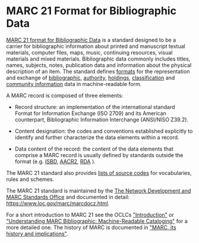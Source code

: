 # MARC 21 Format for Bibliographic Data

[MARC 21 format for Bibliographic Data](https://www.loc.gov/marc/bibliographic/) is a standard designed to be a carrier for bibliographic information about printed and manuscript textual materials, computer files, maps, music, continuing resources, visual materials and mixed materials. Bibliographic data commonly includes titles, names, subjects, notes, publication data and information about the physical description of an 
item. The standard defines [formats](https://www.loc.gov/marc/marcdocz.html) for the representation and exchange of [bibliographic](https://www.loc.gov/marc/bibliographic/), [authority](https://www.loc.gov/marc/authority/ecadhome.html), [holdings](https://www.loc.gov/marc/holdings/echdhome.html), [classification](https://www.loc.gov/marc/classification/eccdhome.html) and [community information](https://www.loc.gov/marc/community/eccihome.html) data in machine-readable form.

A MARC record is composed of three elements: 

* Record structure: an implementation of the international standard Format for Information Exchange (ISO 2709) and its American counterpart, Bibliographic Information Interchange (ANSI/NISO Z39.2).

* Content designation: the codes and conventions established explicitly to identify and further characterize the data elements within a record.

* Data content of the record: the content of the data elements that comprise a MARC record is usually defined by standards outside the format (e.g. [ISBD](https://www.ifla.org/publications/international-standard-bibliographic-description), [AACR2](http://www.aacr2.org/), [RDA](http://www.rda-jsc.org/archivedsite/rdaprospectus.html) ).

The MARC 21 standard also provides [lists of source codes](https://www.loc.gov/standards/sourcelist/index.html) for vocabularies, rules and schemes.

The MARC 21 standard is maintained by the [The Network Development and MARC Standards Office](https://www.loc.gov/marc/ndmso.html) and documented in detail: https://www.loc.gov/marc/marcdocz.html. 

For a short introduction to MARC 21 see the OCLCs ["Introduction"](https://www.oclc.org/bibformats/en/introduction.html) or ["Understanding MARC Bibliographic: Machine-Readable Cataloging"](https://www.loc.gov/marc/umb/) for a more detailed one. The history of MARC is documented in ["MARC, its history and implications"](https://babel.hathitrust.org/cgi/pt?id=mdp.39015034388556).
